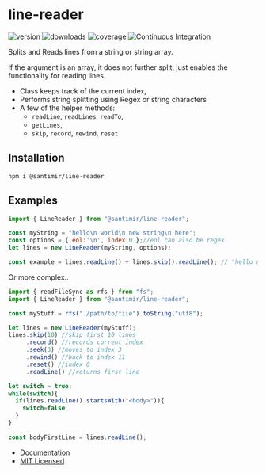 # line-reader

[![version][npm-version-badge]][npm-url]
[![downloads][npm-downloads-badge]][npm-url]
[![coverage][coverage-badge]][coverage-url]
[![Continuous Integration][ci-badge]][ci-url]

Splits and Reads lines from a string or string array. 

If the argument is an array, it does not further split, just enables the functionality for reading lines.

* Class keeps track of the current index, 
* Performs string splitting using Regex or string characters
* A few of the helper methods: 
  * `readLine`, `readLines`, `readTo`, 
  * `getLines`, 
  * `skip`, `record`, `rewind`, `reset`

## Installation

```
npm i @santimir/line-reader
```

## Examples

```javascript
import { LineReader } from "@santimir/line-reader";

const myString = "hello\n world\n new string\n here";
const options = { eol:'\n', index:0 };//eol can also be regex
let lines = new LineReader(myString, options);

const example = lines.readLine() + lines.skip().readLine(); // "hello new string"
```

Or more complex..

```javascript
import { readFileSync as rfs } from "fs";
import { LineReader } from "@santimir/line-reader";

const myStuff = rfs("./path/to/file").toString("utf8");

let lines = new LineReader(myStuff);
lines.skip(10) //skip first 10 lines
     .record() //records current index
     .seek(3) //moves to index 3
     .rewind() //back to index 11
     .reset() //index 0
     .readLine() //returns first line

let switch = true;
while(switch){
  if(lines.readLine().startsWith("<body>")){
    switch=false
  }
}

const bodyFirstLine = lines.readLine();
```

* [Documentation][docs]
* [MIT Licensed][license]

[npm-version-badge]: https://img.shields.io/npm/v/@santimir/line-reader?label=main&color=blue
[npm-downloads-badge]: https://img.shields.io/npm/dm/@santimir/line-reader?logo=npm
[coverage-badge]: https://img.shields.io/codecov/c/github/santimirandarp/line-reader?color=green&logo=Codecov&logoColor=green
[ci-badge]: https://img.shields.io/github/workflow/status/santimirandarp/line-reader/Test%20and%20Release?logo=Github
[npm-url]: https://www.npmjs.com/package/@santimir/line-reader
[coverage-url]: https://app.codecov.io/gh/santimirandarp/line-reader/
[ci-url]: https://www.github.com/santimirandarp/line-reader/Test%20and%20Release
[docs]: https://santimirandarp.github.io/line-reader/docs
[license]: https://github.com/santimirandarp/line-reader/LICENSE.md
